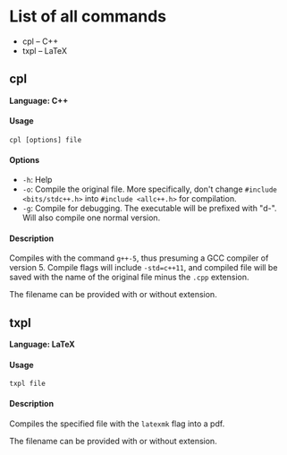 # List of all commands

- cpl – C++
- txpl – LaTeX

## cpl

**Language: C++**

#### Usage

    cpl [options] file

#### Options

- `-h`: Help
- `-o`: Compile the original file. More specifically, don't change `#include <bits/stdc++.h>` into `#include <allc++.h>` for compilation.
- `-g`: Compile for debugging. The executable will be prefixed with "d-". Will also compile one normal version.

#### Description

Compiles with the command `g++-5`, thus presuming a GCC compiler of version 5. Compile flags will include `-std=c++11`, and compiled file will be saved with the name of the original file minus the `.cpp` extension.

The filename can be provided with or without extension.

## txpl

**Language: LaTeX**

#### Usage
    
    txpl file

#### Description

Compiles the specified file with the `latexmk` flag into a pdf.

The filename can be provided with or without extension.

